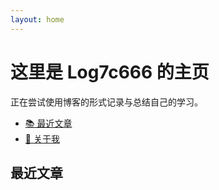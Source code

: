 ```yaml
---
layout: home
---
```


<div class="home-hero">
  <h1>这里是 Log7c666 的主页</h1>
  <p>正在尝试使用博客的形式记录与总结自己的学习。</p>
  <ul class="hero-links">
    <li><a href="#posts">📚 最近文章</a></li>
    <li><a href="/about/">👋 关于我</a></li>
  </ul>
</div>

<h2 id="posts" class="section-title">最近文章</h2>
